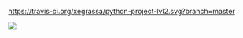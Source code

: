 https://travis-ci.org/xegrassa/python-project-lvl2.svg?branch=master

<a href="https://codeclimate.com/github/xegrassa/python-project-lvl2/maintainability"><img src="https://api.codeclimate.com/v1/badges/6a829b74e340aeec86c1/maintainability" /></a>
